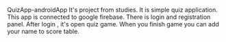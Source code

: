 QuizApp-androidApp
It's project from studies. It is simple quiz application. This app is connected to google firebase. There is login and registration panel. 
After login , it's open quiz game. When you finish game you can add your name to score table.
